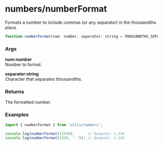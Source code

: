 numbers/numberFormat
====================
Formats a number to include commas (or any separator) in the thousandths place.

```js
function numberFormat(num: number, separator: string = THOUSANDTHS_SEPARATOR): string
```

### Args

**num:number**  
Number to format.

**separator:string**  
Character that separates thousandths.

### Returns
The formatted number.

### Examples

```js
import { numberFormat } from 'utils/numbers';

console.log(numberFormat(1234));      // Outputs: 1,234
console.log(numberFormat(1234, '.')); // Outputs: 1.234
```
